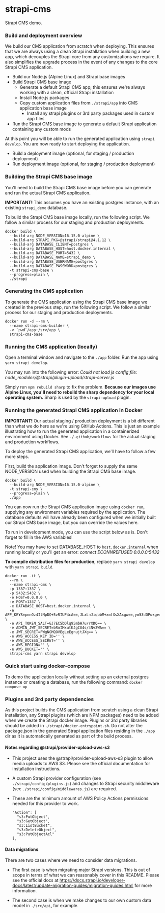# strapi-cms

Strapi CMS demo.

### Build and deployment overview

We build our CMS application from scratch when deploying. 
This ensures that we are always using a clean Strapi installation when building a new app, which decouples the Strapi core from any customizations we require. 
It also simplifies the upgrade process in the event of any changes to the core Strapi CMS application.  

- Build our Node.js (Alpine Linux) and Strapi base images
- Build Strapi CMS base image
  - Generate a default Strapi CMS app; this ensures we're always working with a clean, official Strapi installation
  - Install Node.js packages
  - Copy custom application files from `./strapi/app` into CMS application base image
    - Install any strapi plugins or 3rd party packages used in custom app files
- Run the Strapi CMS base image to generate a default Strapi application containing any custom mods

At this point you will be able to run the generated application using `strapi develop`. You are now ready to start deploying the application.
- Build a deployment image (optional, for staging / production deployment)
- Run deployment image (optional, for staging / production deployment)

### Building the Strapi CMS base image

You'll need to build the Strapi CMS base image before you can generate and run the actual Strapi CMS application.

<b>IMPORTANT!</b> This assumes you have an existing postgres instance, with an existing `strapi_demo` database.

To build the Strapi CMS base image locally, run the following script. 
We follow a similar process for our staging and production deployments.

```shell
docker build \
  --build-arg NODE_VERSION=16.15.0-alpine \
  --build-arg STRAPI_PKG=@strapi/strapi@4.1.12 \
  --build-arg DATABASE_CLIENT=postgres \
  --build-arg DATABASE_HOST=host.docker.internal \
  --build-arg DATABASE_PORT=5432 \
  --build-arg DATABASE_NAME=strapi_demo \
  --build-arg DATABASE_USERNAME=postgres \
  --build-arg DATABASE_PASSWORD=postgres \
  -t strapi-cms-base \
  --progress=plain \
  ./strapi
```

### Generating the CMS application

To generate the CMS application using the Strapi CMS base image we created in the previous step, run the following script.
We follow a similar process for our staging and production deployments.

```shell
docker run -d --rm \
  --name strapi-cms-builder \
  -v `pwd`/app:/srv/app \
  strapi-cms-base
```

### Running the CMS application (locally)

Open a terminal window and navigate to the `./app` folder. Run the app using `yarn strapi develop`.

You may run into the following error:
*Could not load js config file: node_modules/@strapi/plugin-upload/strapi-server.js*

Simply run `npm rebuild sharp` to fix the problem. <b>Because our images use Alpine Linux, 
you'll need to rebuild the sharp dependency for your local operating system.</b> 
Sharp is used by the `strapi-upload` plugin.

### Running the generated Strapi CMS application in Docker

<b>IMPORTANT!</b> Our actual staging / production deployment is a bit different than what we do here as we're using GitHub Actions. This is just an example illustrating how to run the generated application in a containerized environment using Docker.
See `./.github/workflows` for the actual staging and production workflows.

To deploy the generated Strapi CMS application, we'll have to follow a few more steps.

First, build the application image. Don't forget to supply the same NODE_VERSION used when building the Strapi CMS base image.

```shell
docker build \
  --build-arg NODE_VERSION=16.15.0-alpine \
  -t strapi-cms \
  --progress=plain \
  ./app
```

You can now run the Strapi CMS application image using `docker run`, supplying any environment variables required by the application.
The database defaults will have already been configured when we initially built our Strapi CMS base image, but you can override the values here.

To run in development mode, you can use the script below as is. Don't forget to fill in the AWS variables!

Note! You may have to set DATABASE_HOST to `host.docker.internal` when running locally or you'll get an error: 
*connect ECONNREFUSED 0.0.0.0:5432*

<b>To compile distribution files for production</b>, replace `yarn strapi develop` with `yarn strapi build`.

```shell
docker run -it \
  --rm \
  --name strapi-cms \
  -p 1337:1337 \
  -p 5432:5432 \
  -e HOST=0.0.0.0 \
  -e PORT=1337 \
  -e DATABASE_HOST=host.docker.internal \
  -e APP_KEYS=pnnOz4ItNpDQ+5vRIUP4cA==,JLxLnJiqbbM+xmfXsXAxgw==,ym53dOPwxger/RepMVaCxg==,oFZuX6GaxTwpesiMKA24OA== \
  -e API_TOKEN_SALT=GJ7EC5bDlq95mbH7u/rXDQ== \
  -e ADMIN_JWT_SECRET=bRoIMxutKJgCU4s/4Nv3WA== \
  -e JWT_SECRET=FWgNGMQOVEgLeEgnujtJXg== \
  -e AWS_ACCESS_KEY_ID='' \
  -e AWS_ACCESS_SECRET='' \
  -e AWS_REGION='' \
  -e AWS_BUCKET='' \
  strapi-cms yarn strapi develop
```

### Quick start using docker-compose

To demo the application locally without setting up an external postgres instance or creating a database,
run the following command: `docker compose up`

### Plugins and 3rd party dependencies

As this project builds the CMS application from scratch using a clean Strapi installation,
any Strapi plugins (which are NPM packages) need to be added when we create the Strapi docker image.
Plugins or 3rd party libraries should be added in `./strapi/docker-entrypoint.sh`. Do not alter the package.json in
the generated Strapi application files residing in the `./app` dir as it is automatically generated as part of the build process.

#### Notes regarding @strapi/provider-upload-aws-s3
- This project uses the @strapi/provider-upload-aws-s3 plugin to allow media uploads to AWS S3. Please see the official documentation for installation instructions.
- A custom Strapi provider configuration (see `./strapi/config/plugins.js`) and changes to Strapi security middleware (see `./strapi/config/middlewares.js`) are required.
- These are the minimum amount of AWS Policy Actions permissions needed for this provider to work.

  ```shell
  "Action": [
    "s3:PutObject",
    "s3:GetObject",
    "s3:ListBucket",
    "s3:DeleteObject",
    "s3:PutObjectAcl"
  ],
  ```

#### Data migrations

There are two cases where we need to consider data migrations.

- The first case is when migrating major Strapi versions. This is out of scope in terms of what we can reasonably cover in this README.
  Please see the official docs at https://docs.strapi.io/developer-docs/latest/update-migration-guides/migration-guides.html for more information.

- The second case is when we make changes to our own custom data model in `./src/api`, for example.
